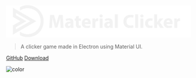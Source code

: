 <style>
  .cover-main a {
    background: white !important;
    color: var(--theme-color, #42b983) !important;
  }
  .cover-main blockquote {
    color: white
  }
</style>

![logo](./res/img/long-logo-white.png ':size=500')
> A clicker game made in Electron using Material UI.

[GitHub](https://github.com/WeAreDevs/material-clicker/)
[Download](#downloads)

![color](#2196f3)